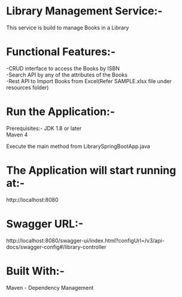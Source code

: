 # Library Management Service:-
  This service is build to manage Books in a Library


# Functional Features:-
  -CRUD interface to access the Books by ISBN<br />
  -Search API by any of the attributes of the Books<br />
  -Rest API to Import Books from Excel(Refer SAMPLE.xlsx file under resources folder)


# Run the Application:-

  Prerequisites:-
  JDK 1.8 or later<br />
  Maven 4

  Execute the main method from LibrarySpringBootApp.java

# The Application will start running at:-
  http://localhost:8080


# Swagger URL:-

  http://localhost:8080/swagger-ui/index.html?configUrl=/v3/api-docs/swagger-config#/library-controller

# Built With:-
  Maven - Dependency Management
